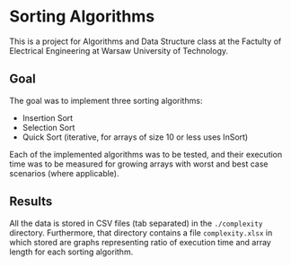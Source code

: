 # Sorting Algorithms

This is a project for Algorithms and Data Structure class at the Factulty of Electrical Engineering
at Warsaw University of Technology.

## Goal
The goal was to implement three sorting algorithms:
* Insertion Sort
* Selection Sort
* Quick Sort (iterative, for arrays of size 10 or less uses InSort)

Each of the implemented algorithms was to be tested, and their execution time was to be measured for growing arrays
with worst and best case scenarios (where applicable).

## Results
All the data is stored in CSV files (tab separated) in the `./complexity` directory.
Furthermore, that directory contains a file `complexity.xlsx` in which stored are graphs representing ratio of
execution time and array length for each sorting algorithm.
